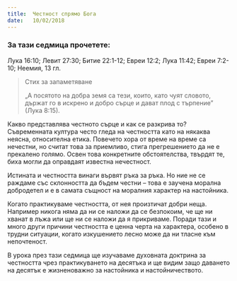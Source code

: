 ```yaml
---
title:  Честност спрямо Бога
date:   10/02/2018
---
```


### За тази седмица прочетете:
Лука 16:10; Левит 27:30; Битие 22:1-12; Евреи 12:2; Лука 11:42; Евреи 7:2-10; Неемия, 13 гл. 

> <p>Стих за запаметяване</p>
> „А посятото на добра земя са тези, които, като чуят словото, държат го в искрено и добро сърце и дават плод с търпение” (Лука 8:15). 

Какво представлява честното сърце и как се разкрива то? Съвременната култура често гледа на честността като на някаква неясна, относителна етика. Повечето хора от време на време са нечестни, но считат това за приемливо, стига прегрешението да не е прекалено голямо. Освен това конкретните обстоятелства, твърдят те, биха могли да оправдаят известна нечестност.

Истината и честността винаги вървят ръка за ръка. Но ние не се раждаме със склонността да бъдем честни – това е заучена морална добродетел и е в самата същност на моралния характер на настойника.

Когато практикуваме честността, от нея произтичат добри неща. Например никога няма да ни се наложи да се безпокоим, че ще ни хванат в лъжа или ще ни се наложи да я прикриваме. Поради тази и много други причини честността е ценна черта на характера, особено в трудни ситуации, когато изкушението лесно може да ни тласне към непочтеност.

В урока през тази седмица ще изучаваме духовната доктрина за честността чрез практикуването на десятъка и ще видим защо даването на десятък е жизненоважно за настойника и настойничеството.